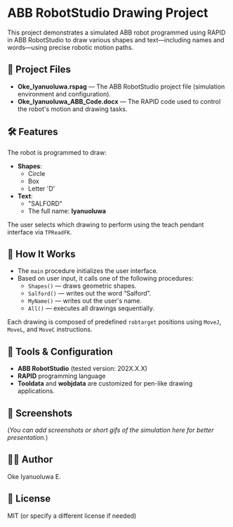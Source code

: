 # ABB RobotStudio Drawing Project

This project demonstrates a simulated ABB robot programmed using RAPID in ABB RobotStudio to draw various shapes and text—including names and words—using precise robotic motion paths.

## 📁 Project Files

- **Oke_Iyanuoluwa.rspag** — The ABB RobotStudio project file (simulation environment and configuration).
- **Oke_Iyanuoluwa_ABB_Code.docx** — The RAPID code used to control the robot's motion and drawing tasks.

## 🛠️ Features

The robot is programmed to draw:
- **Shapes**:
  - Circle
  - Box
  - Letter 'D'
- **Text**:
  - "SALFORD"
  - The full name: **Iyanuoluwa**

The user selects which drawing to perform using the teach pendant interface via `TPReadFK`.

## 🧠 How It Works

- The `main` procedure initializes the user interface.
- Based on user input, it calls one of the following procedures:
  - `Shapes()` — draws geometric shapes.
  - `Salford()` — writes out the word “Salford”.
  - `MyName()` — writes out the user's name.
  - `All()` — executes all drawings sequentially.

Each drawing is composed of predefined `robtarget` positions using `MoveJ`, `MoveL`, and `MoveC` instructions.

## 🤖 Tools & Configuration

- **ABB RobotStudio** (tested version: 202X.X.X)
- **RAPID** programming language
- **Tooldata** and **wobjdata** are customized for pen-like drawing applications.

## 📸 Screenshots

(*You can add screenshots or short gifs of the simulation here for better presentation.*)

## 🧑‍💻 Author

Oke Iyanuoluwa E.

## 🔖 License

MIT (or specify a different license if needed)
